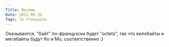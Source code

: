 ```yaml
---
Title: Восемь
Date: 2011-05-31
Tags: le française
---
```


Оказывается, "байт" по-французски будет "octets", так что килобайты и мегабайты будут Ko и Mo, соответственно :)